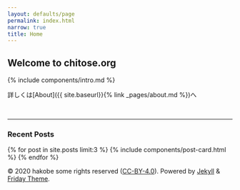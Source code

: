 ```yaml
---
layout: defaults/page
permalink: index.html
narrow: true
title: Home
---
```


## Welcome to chitose.org

{% include components/intro.md %}

詳しくは[About]({{ site.baseurl}}{% link _pages/about.md %})へ

<br>



<hr />

### Recent Posts

{% for post in site.posts limit:3 %}
{% include components/post-card.html %}
{% endfor %}

© 2020 hakobe some rights reserved ([CC-BY-4.0](https://creativecommons.org/licenses/by/4.0/deed.en)). Powered by [Jekyll](https://jekyllrb.com) & [Friday Theme](https://sfreytag.github.io/friday-theme/).

